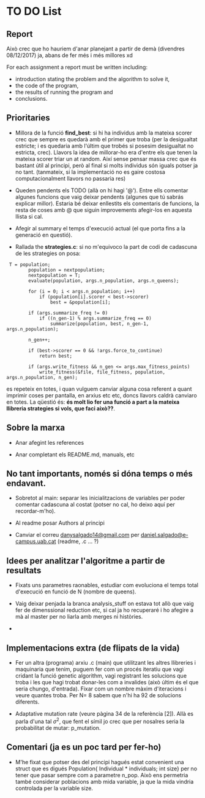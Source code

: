 # TO DO List

## Report
Això crec que ho hauriem d'anar planejant a partir de demà (divendres 08/12/2017) ja, abans de fer més i més millores xd

For each assignment a report must be written including:
* introduction stating the problem and the algorithm to solve it,
* the code of the program,
* the results of running the program and
* conclusions.

## Prioritaries

* Millora de la funció **find_best**: si hi ha individus amb la mateixa scorer crec que sempre es quedarà amb el primer que troba (per la desigualtat estricte; i es quedaria amb l'últim que trobés si posesim desigualtat no estricta, crec). Llavors la idea de millorar-ho era d'entre els que tenen la mateixa scorer triar un at random. Així sense pensar massa crec que és bastant útil al principi, però al final si molts individus són iguals potser ja no tant. (tanmateix, si la implementació no es gaire costosa computacionalment llavors no passaria res)

* Queden pendents els TODO (allà on hi hagi '@'). Entre ells comentar algunes funcions que vaig deixar pendents (algunes que tú sabrás explicar millor). Estaria bé deixar enllestits els comentaris de funcions, la resta de coses amb @ que siguin improvements afegir-los en aquesta llista si cal.

* Afegir al summary el temps d'execució actual (el que porta fins a la generació en questió).

* Rallada the **strategies.c**: si no m'equivoco la part de codi de cadascuna de les strategies on posa:

```
 T = population;
        population = nextpopulation;
        nextpopulation = T;
        evaluate(population, args.n_population, args.n_queens);

        for (i = 0; i < args.n_population; i++)
            if (population[i].scorer < best->scorer)
                best = &population[i];

        if (args.summarize_freq != 0)
            if ((n_gen-1) % args.summarize_freq == 0)
                summarize(population, best, n_gen-1, args.n_population);

        n_gen++;

        if (best->scorer == 0 && !args.force_to_continue)
            return best;

        if (args.write_fitness && n_gen <= args.max_fitness_points)
            write_fitness(&file, file_fitness, population, args.n_population, n_gen);

```

es repeteix en totes, i quan vulguem canviar alguna cosa referent a quant imprimir coses per pantalla, en arxius etc etc, doncs llavors caldrà canviaro en totes. La qüestió és: **és molt lio fer una funció a part a la mateixa llibreria strategies si vols, que faci això??**.

## Sobre la marxa

* Anar afegint les references

* Anar completant els README.md, manuals, etc



## No tant importants, només si dóna temps o més endavant.

* Sobretot al main: separar les inicialitzacions de variables per poder comentar cadascuna al costat (potser no cal, ho deixo aquí per recordar-m'ho).

* Al readme posar Authors al principi

* Canviar el correu danysalgado14@gmail.com per daniel.salgado@e-campus.uab.cat (readme, .c ... ?)




## Idees per analitzar l'algoritme a partir de resultats

* Fixats uns parametres raonables, estudiar com evoluciona el temps total d'execució en funció de N (nombre de queens).

* Vaig deixar penjada la branca analysis_stuff on estava tot allò que vaig fer de dimenssional reduction etc, si cal ja ho recuperaré i ho afegire a mà al master per no liarla amb merges ni històries.

*

## Implementacions extra (de flipats de la vida)

* Fer un altra (programa) arxiu .c (main) que utilitzant les altres llibreries i maquinaria que tenim, puguem fer com un procés iteratiu que vagi cridant la funció genetic algorithm, vagi registrant les solucions que troba i les que hagi trobat donar-les com a invalides (això últim és el que seria chungo, d'entrada). Fixar com un nombre màxim d'iteracions i veure quantes troba. Per N= 8 sabem que n'hi ha 92 de solucions diferents.

* Adaptative mutation rate (veure pàgina 34 de la referència [2]).  Allà es parla d'una tal $\sigma^2$, que fent el símil jo crec que per nosalres seria la probabilitat de mutar: p_mutation.

## Comentari (ja es un poc tard per fer-ho)

* M'he fixat que potser des del principi hagués estat convenient una struct que es digués Population{ Individual * individuals; int size} per 
no tener que pasar sempre com a parametre n_pop. Això ens permetria també considerar poblacions amb mida variable, ja que la mida vindria controlada per la variable size.